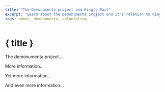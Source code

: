 ```yaml
---
title: "The Demonumenta project and King's Past"
excerpt: "Learn about the Demonumenta project and it's relation to King's Past"
tags: about, demonumenta, colonialism
---
```


<script>
  import SketchfabEmbed from '$lib/components/SketchfabEmbed.svelte';
</script>

# { title }

The demonumenta project....

<SketchfabEmbed 
  modelId="92aeb064785147099bca15ac298a751c"
  title="demonumenta | Statue of Thomas Guy"
/>

More information...

<SketchfabEmbed 
  modelId="0ffe3caf193d42bb8398aa0f5226db1e"
  title="demonumenta | Statue of William Gladstone"
/>

Yet more information...

<SketchfabEmbed 
  modelId="4eed40e447574fe58b9070a3eed3a462"
  title="demonumenta | Statue of James Africanus Horton"
/>

And even more information...
